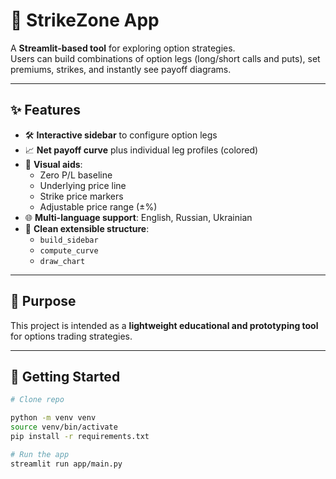 # 🎯 StrikeZone App

A **Streamlit-based tool** for exploring option strategies.  
Users can build combinations of option legs (long/short calls and puts), set premiums, strikes, and instantly see payoff diagrams.

---

## ✨ Features

- 🛠️ **Interactive sidebar** to configure option legs  
- 📈 **Net payoff curve** plus individual leg profiles (colored)  
- 🧭 **Visual aids**:
  - Zero P/L baseline  
  - Underlying price line  
  - Strike price markers  
  - Adjustable price range (±%)  
- 🌐 **Multi-language support**: English, Russian, Ukrainian  
- 🧩 **Clean extensible structure**:  
  - `build_sidebar`  
  - `compute_curve`  
  - `draw_chart`  

---

## 🎯 Purpose
This project is intended as a **lightweight educational and prototyping tool** for options trading strategies.

---

## 🚀 Getting Started

```bash
# Clone repo

python -m venv venv
source venv/bin/activate
pip install -r requirements.txt

# Run the app
streamlit run app/main.py
